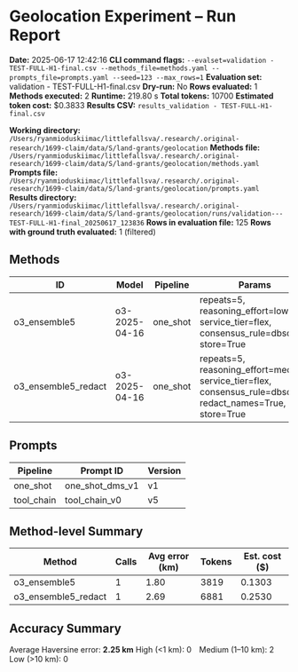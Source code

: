 # Geolocation Experiment – Run Report

**Date:** 2025-06-17 12:42:16
**CLI command flags:** `--evalset=validation - TEST-FULL-H1-final.csv --methods_file=methods.yaml --prompts_file=prompts.yaml --seed=123 --max_rows=1`
**Evaluation set:** validation - TEST-FULL-H1-final.csv
**Dry-run:** No
**Rows evaluated:** 1
**Methods executed:** 2
**Runtime:** 219.80 s
**Total tokens:** 10700
**Estimated token cost:** $0.3833
**Results CSV:** `results_validation - TEST-FULL-H1-final.csv`

**Working directory:** `/Users/ryanmioduskiimac/littlefallsva/.research/.original-research/1699-claim/data/S/land-grants/geolocation`
**Methods file:** `/Users/ryanmioduskiimac/littlefallsva/.research/.original-research/1699-claim/data/S/land-grants/geolocation/methods.yaml`
**Prompts file:** `/Users/ryanmioduskiimac/littlefallsva/.research/.original-research/1699-claim/data/S/land-grants/geolocation/prompts.yaml`
**Results directory:** `/Users/ryanmioduskiimac/littlefallsva/.research/.original-research/1699-claim/data/S/land-grants/geolocation/runs/validation---TEST-FULL-H1-final_20250617_123836`
**Rows in evaluation file:** 125
**Rows with ground truth evaluated:** 1 (filtered)

## Methods
| ID | Model | Pipeline | Params |
|---|---|---|---|
| o3_ensemble5 | o3-2025-04-16 | one_shot | repeats=5, reasoning_effort=low, service_tier=flex, consensus_rule=dbscan, store=True |
| o3_ensemble5_redact | o3-2025-04-16 | one_shot | repeats=5, reasoning_effort=medium, service_tier=flex, consensus_rule=dbscan, redact_names=True, store=True |

## Prompts
| Pipeline | Prompt ID | Version |
|---|---|---|
| one_shot | one_shot_dms_v1 | v1 |
| tool_chain | tool_chain_v0 | v5 |

## Method-level Summary
| Method | Calls | Avg error (km) | Tokens | Est. cost ($) |
|---|---|---|---|---|
| o3_ensemble5 | 1 | 1.80 | 3819 | 0.1303 |
| o3_ensemble5_redact | 1 | 2.69 | 6881 | 0.2530 |

## Accuracy Summary
Average Haversine error: **2.25 km**
High (<1 km): 0 Medium (1–10 km): 2 Low (>10 km): 0